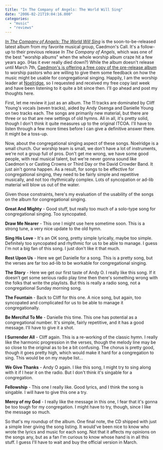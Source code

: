 ```yaml
---
title: "In The Company of Angels: The World Will Sing"
date: "2006-02-21T19:04:16.000"
categories: 
  - "music"
  - "reviews"
---
```


_[In The Company of Angels: The World Will Sing](http://www.inthecompanyofangels2.com/index.php)_ is the soon-to-be-released latest album from my favorite musical group, Caedmon's Call. It's a follow-up to their previous release _In The Company of Angels_, which was one of the best "worship albums" when the whole worship album craze hit a few years ago. (Has it ever really died down?) While the album doesn't release until March 7th, [Caedmon's is offering a free copy of the pre-release album](http://www.inthecompanyofangels2.com/feedback/) to worship pastors who are willing to give them some feedback on how the music might be usable for congregational singing. Happily, I am the worship leader at [Noelridge](http://www.noelridge.org), so I requested and received my free copy last week and have been listening to it quite a bit since then. I'll go ahead and post my thoughts here.

First, let me review it just as an album. The 11 tracks are dominated by Cliff Young's vocals (seven tracks), aided by Andy Osenga and Danielle Young on two tracks each. The songs are primarily new material, but there are three or so that are new settings of old hymns. All in all, it's pretty solid, though I don't think it quite measures up to the original ITCOA. I'll have to listen through a few more times before I can give a definitive answer there. It might be a toss-up.

Now, about the congregational singing aspect of these songs. Noelridge is a small church. Our worship team is small, we don't have a lot of instruments, we're not a group full of pros. Don't get me wrong, we have some good people, with real musical talent, but we're never gonna sound like Caedmon's or Casting Crowns or Third Day or the David Crowder Band. It just ain't gonna happen. As a result, for songs to be effective for congregational singing, they need to be fairly simple and repetitive musically, and not too rhythmically complex. Lots of syncopation or ad-lib material will blow us out of the water.

Given those constraints, here's my evaluation of the usability of the songs on the album for congregational singing.

**Great And Mighty** - Good stuff, but really too much of a solo-type song for congregational singing. Too syncopated.

**Draw Me Nearer** - This one I might use here sometime soon. This is a strong tune, a very nice update to the old hymn.

**Sing His Love** - It's an OK song, pretty simple lyrically, maybe too simple. Definitely too syncopated and rhythmic for us to be able to manage. I guess I'm not a big fan of this song. I just don't like it that much.

**Rest Upon Us** - Here we get Danielle for a song. This is a pretty song, but the verses are far too ad-lib to be workable for congregational singing.

**The Story** - Here we get our first taste of Andy O. I really like this song. If it doesn't get some serious radio play time then there's something wrong with the folks that write the playlists. But this is really a radio song, not a congregational Sunday morning song.

**The Fountain** - Back to Cliff for this one. A nice song, but again, too syncopated and complicated for us to be able to manage it congregationally.

**Be Merciful To Me** - Danielle this time. This one has potential as a congregational number. It's simple, fairly repetitive, and it has a good message. I'll have to give it a shot.

**I Surrender All** - Cliff again. This is a re-working of the classic hymn. I really like the harmonic progression in the verses, though the melody line may be so close to the original as to be a bit confusing. The chorus is pretty good, though it goes pretty high, which would make it hard for a congregation to sing. This would be on my maybe list...

**We Give Thanks** - Andy O again. I like this song, I might try to sing along with it if I hear it on the radio. But I don't think it's singable for a congregation.

**Fellowship** - This one I really like. Good lyrics, and I think the song is singable. I will have to give this one a try.

**Mercy of my God** - I really like the message in this one, I fear that it's gonna be too tough for my congregation. I might have to try, though, since I like the message so much.

So that's my roundup of the album. One final note, the CD shipped with just a simple liner giving the song listing. It would've been nice to know who wrote the lyrics and music for each song. Not that it affects my opinions on the songs any, but as a fan I'm curious to know whose hand is in all this stuff. I guess I'll have to wait and buy the official version in March.
